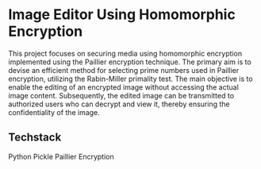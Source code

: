 # Image Editor Using Homomorphic Encryption

This project focuses on securing media using homomorphic encryption implemented using the Paillier encryption technique. The primary aim is to devise an efficient method for selecting prime numbers used in Paillier encryption, utilizing the Rabin-Miller primality test. The main objective is to enable the editing of an encrypted image without accessing the actual image content. Subsequently, the edited image can be transmitted to authorized users who can decrypt and view it, thereby ensuring the confidentiality of the image.

## Techstack

Python
Pickle
Paillier Encryption
